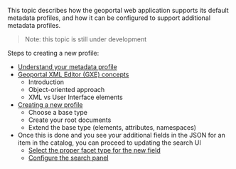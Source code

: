 This topic describes how the geoportal web application supports its default metadata profiles, and how it can be configured to support additional metadata profiles.

> Note: this topic is still under development

Steps to creating a new profile:
- [Understand your metadata profile](Understand-Your-Metadata-Profile)
- [Geoportal XML Editor (GXE) concepts](Geoportal-XML-Editor-concepts)
  - Introduction
  - Object-oriented approach
  - XML vs User Interface elements
- [Creating a new profile](Creating-a-metadata-profile)
  - Choose a base type
  - Create your root documents
  - Extend the base type (elements, attributes, namespaces)
- Once this is done and you see your additional fields in the JSON for an item in the catalog, you can proceed to updating the search UI
  - [Select the proper facet type for the new field](https://github.com/Esri/geoportal-server-catalog/wiki/Facet-Types)
  - [Configure the search panel](https://github.com/Esri/geoportal-server-catalog/wiki/Customize-search-panel)
